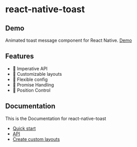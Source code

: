 
# react-native-toast


## Demo

Animated toast message component for React Native.
[Demo](https://github.com/muku534/react-native-toast/blob/master/docs/Toast.gif)



## Features

- 🚀 Imperative API
- 🎨 Customizable layouts
- 🔧 Flexible config
- 📅 Promise Handling
- 📍 Position Control



## Documentation

This is the Documentation for react-native-toast

- [Quick start](https://github.com/muku534/react-native-toast)
- [API](https://github.com/muku534/react-native-toast)
- [Create custom layouts](https://github.com/muku534/react-native-toast)

